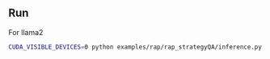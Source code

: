 ## Run
For llama2
```bash
CUDA_VISIBLE_DEVICES=0 python examples/rap/rap_strategyQA/inference.py --base_lm llama2 --llama_2_ckpt your/path/to/llama --llama_size "7B"   
```


